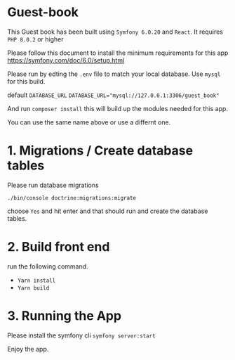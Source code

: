 # Guest-book

This Guest book has been built using
`Symfony 6.0.20` and `React`. 
It requires `PHP 8.0.2` or higher

Please follow this document to install the minimum requirements for this app https://symfony.com/doc/6.0/setup.html

Please run by edting the `.env` file to match your local database.
Use `mysql` for this build.

default `DATABASE_URL`
`DATABASE_URL="mysql://127.0.0.1:3306/guest_book"`

And run `composer install` this will build up the modules needed for this app.

You can use the same name above or use a differnt one. 

# 1. Migrations / Create database tables

Please run database migrations

`./bin/console doctrine:migrations:migrate` 

choose `Yes` and hit enter and that should run and create the database tables.

# 2. Build front end
run the following command.
- `Yarn install`
- `Yarn build`

# 3. Running the App
Please install the symfony cli
`symfony server:start`

Enjoy the app.


